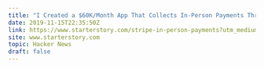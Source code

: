 ```yaml
---
title: "I Created a $60K/Month App That Collects In-Person Payments Through Stripe"
date: 2019-11-15T22:35:50Z
link: https://www.starterstory.com/stripe-in-person-payments?utm_medium=RSS&utm_source=hune
site: www.starterstory.com
topic: Hacker News
draft: false
---
```

